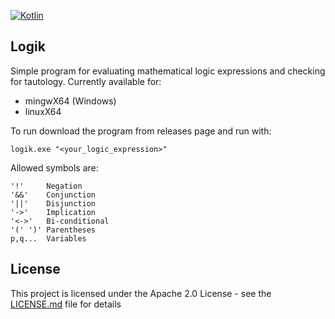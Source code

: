 [![Kotlin](https://img.shields.io/badge/Kotlin-1.9.24-blue.svg?style=flat&logo=kotlin)](https://kotlinlang.org)

## Logik

Simple program for evaluating mathematical logic expressions and checking for tautology.
Currently available for:
* mingwX64 (Windows)
* linuxX64

To run download the program from releases page and run with:
```
logik.exe "<your_logic_expression>" 
```
Allowed symbols are:
```
'!'     Negation
'&&'    Conjunction
'||'    Disjunction
'->'    Implication
'<->'   Bi-conditional
'(' ')' Parentheses
p,q...  Variables
```

## License

This project is licensed under the Apache 2.0 License - see the [LICENSE.md](LICENSE.md) file for details
